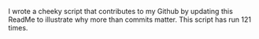 I wrote a cheeky script that contributes to my Github by updating this ReadMe to illustrate why more than commits matter. This script has run 121 times.